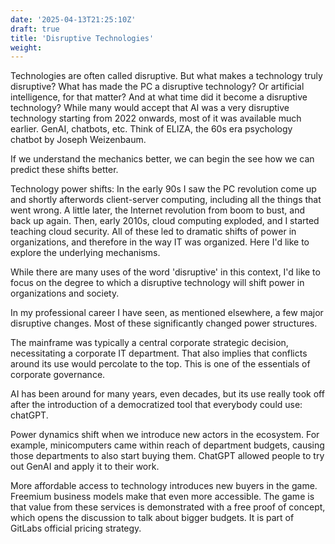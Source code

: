 ```yaml
---
date: '2025-04-13T21:25:10Z'
draft: true
title: 'Disruptive Technologies'
weight: 
---
```

Technologies are often called disruptive.
But what makes a technology truly disruptive?
What has made the PC a disruptive technology? Or artificial intelligence, for that matter?
And at what time did it become a disruptive technology?
While many would accept that AI was a very disruptive technology starting from 2022 onwards,
most of it was available much earlier. GenAI, chatbots, etc.
Think of ELIZA, the 60s era psychology chatbot by Joseph Weizenbaum.

If we understand the mechanics better, we can begin the see how we can predict these shifts better.

Technology power shifts:
In the early 90s I saw the PC revolution come up and shortly afterwords client-server computing, including all the things that went wrong.
A little later, the Internet revolution from boom to bust, and back up again.
Then, early 2010s, cloud computing exploded, and I started teaching cloud security.
All of these led to dramatic shifts of power in organizations, and therefore in the way IT was organized. Here I'd like to explore the underlying mechanisms.

While there are many uses of the word 'disruptive' in this context, I'd like to focus on the degree to which a disruptive technology will shift power in organizations and society.

In my professional career I have seen, as mentioned elsewhere, a few major disruptive changes.
Most of these significantly changed power structures.

The mainframe was typically a central corporate strategic decision, necessitating a corporate IT department.
That also implies that conflicts around its use would percolate to the top. This is one of the essentials of corporate governance.

AI has been around for many years, even decades, but its use really took off after the introduction of a democratized tool that everybody could use: chatGPT.

Power dynamics shift when we introduce new actors in the ecosystem.
For example, minicomputers came within reach of department budgets, causing those departments to also start buying them. ChatGPT allowed people to try out GenAI and apply it to their work.

More affordable access to technology introduces new buyers in the game. Freemium business models make that even more accessible. The game is that value from these services is demonstrated with a free proof of concept, which opens the discussion to talk about bigger budgets. It is part of GitLabs official pricing strategy.

